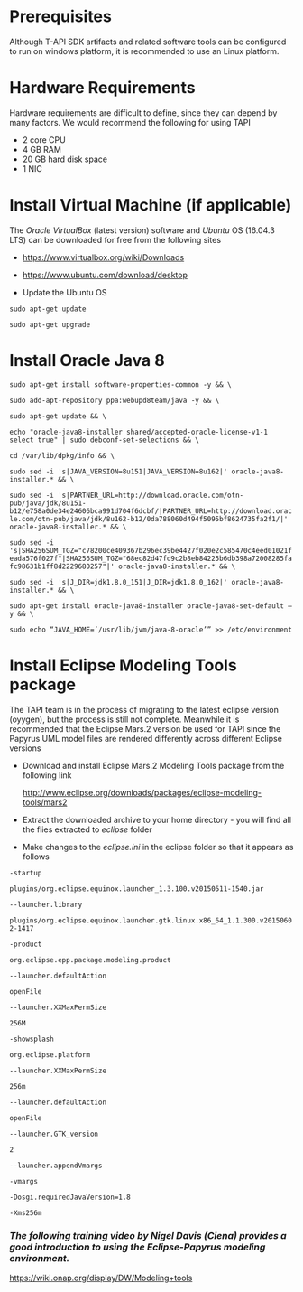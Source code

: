 # Prerequisites
Although T-API SDK artifacts and related software tools can be configured to run on windows platform, it is recommended to use an Linux platform.

# Hardware Requirements
Hardware requirements are difficult to define, since they can depend by many factors. We would recommend the following for using TAPI
* 2 core CPU
* 4 GB RAM
* 20 GB hard disk space
* 1 NIC
 
# Install Virtual Machine (if applicable)
The _Oracle VirtualBox_ (latest version) software and _Ubuntu_ OS (16.04.3 LTS) can be downloaded for free from the following sites
* https://www.virtualbox.org/wiki/Downloads
* https://www.ubuntu.com/download/desktop

* Update the Ubuntu OS

`sudo apt-get update`

`sudo apt-get upgrade`

# Install Oracle Java 8
`sudo apt-get install software-properties-common -y && \`

`sudo add-apt-repository ppa:webupd8team/java -y && \`

`sudo apt-get update && \`

`echo "oracle-java8-installer shared/accepted-oracle-license-v1-1 select true" | sudo debconf-set-selections && \`

`cd /var/lib/dpkg/info && \`

`sudo sed -i 's|JAVA_VERSION=8u151|JAVA_VERSION=8u162|' oracle-java8-installer.* && \`

`sudo sed -i 's|PARTNER_URL=http://download.oracle.com/otn-pub/java/jdk/8u151-b12/e758a0de34e24606bca991d704f6dcbf/|PARTNER_URL=http://download.oracle.com/otn-pub/java/jdk/8u162-b12/0da788060d494f5095bf8624735fa2f1/|' oracle-java8-installer.* && \`

`sudo sed -i 's|SHA256SUM_TGZ="c78200ce409367b296ec39be4427f020e2c585470c4eed01021feada576f027f"|SHA256SUM_TGZ="68ec82d47fd9c2b8eb84225b6db398a72008285fafc98631b1ff8d2229680257"|' oracle-java8-installer.* && \`

`sudo sed -i 's|J_DIR=jdk1.8.0_151|J_DIR=jdk1.8.0_162|' oracle-java8-installer.* && \`

`sudo apt-get install oracle-java8-installer oracle-java8-set-default –y && \`

`sudo echo “JAVA_HOME=’/usr/lib/jvm/java-8-oracle’” >> /etc/environment`

# Install Eclipse Modeling Tools package
The TAPI team is in the process of migrating to the latest eclipse version (oyygen), but the process is still not complete. Meanwhile it is recommended that the Eclipse Mars.2 version be used for TAPI since the Papyrus UML model files are rendered differently across different Eclipse versions

* Download and install Eclipse Mars.2 Modeling Tools package from the following link

  http://www.eclipse.org/downloads/packages/eclipse-modeling-tools/mars2

* Extract the downloaded archive to your home directory - you will find all the flies extracted to _eclipse_ folder
* Make changes to the _eclipse.ini_ in the eclipse folder so that it appears as follows

`-startup`

`plugins/org.eclipse.equinox.launcher_1.3.100.v20150511-1540.jar`

`--launcher.library`

`plugins/org.eclipse.equinox.launcher.gtk.linux.x86_64_1.1.300.v20150602-1417`

`-product`

`org.eclipse.epp.package.modeling.product`

`--launcher.defaultAction`

`openFile`

`--launcher.XXMaxPermSize`

`256M`

`-showsplash`

`org.eclipse.platform`

`--launcher.XXMaxPermSize`

`256m`

`--launcher.defaultAction`

`openFile`

`--launcher.GTK_version`

`2`

`--launcher.appendVmargs`

`-vmargs`

`-Dosgi.requiredJavaVersion=1.8`

`-Xms256m`

### _The following training video by Nigel Davis (Ciena) provides a good introduction to using the Eclipse-Papyrus modeling environment._

https://wiki.onap.org/display/DW/Modeling+tools
